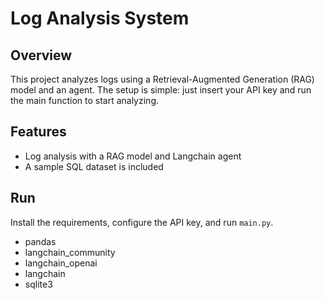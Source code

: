 

# Log Analysis System

## Overview

This project analyzes logs using a Retrieval-Augmented Generation (RAG) model and an agent. The setup is simple: just insert your API key and run the main function to start analyzing.

## Features

- Log analysis with a RAG model and Langchain agent
- A sample SQL dataset is included

## Run
Install the requirements, configure the API key, and run `main.py`.

- pandas
- langchain_community
- langchain_openai
- langchain
- sqlite3

